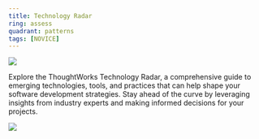```yaml
---
title: Technology Radar
ring: assess
quadrant: patterns
tags: [NOVICE]
---
```


[![](https://img.shields.io/badge/thoughtworks-0c7cba?logo=gitbook&logoColor=000&style=flat)](https://www.thoughtworks.com/radar)

Explore the ThoughtWorks Technology Radar, a comprehensive guide to emerging technologies, tools, and practices that can help shape your software development strategies. Stay ahead of the curve by leveraging insights from industry experts and making informed decisions for your projects.

![](/img/2021-11-17/radar.png)